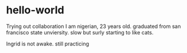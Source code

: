 # hello-world
Trying out collaboration
I am nigerian, 23 years old. graduated from san francisco state unviersity.
slow but surly starting to like cats.

Ingrid is not awake.
still practicing